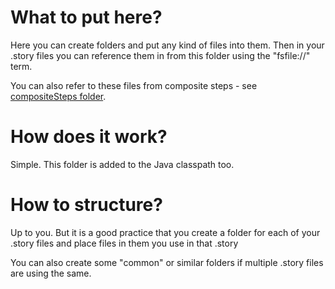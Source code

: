 # What to put here?

Here you can create folders and put any kind of files into them.
Then in your .story files you can reference them in from this folder using the "fsfile://<relative path in this folder to your file>" term.

You can also refer to these files from composite steps - see [compositeSteps folder](../compositeSteps/README.md).

# How does it work?

Simple. This folder is added to the Java classpath too.

# How to structure?

Up to you. But it is a good practice that you create a folder for each of your .story files and place files in them you use in that .story

You can also create some "common" or similar folders if multiple .story files are using the same.

